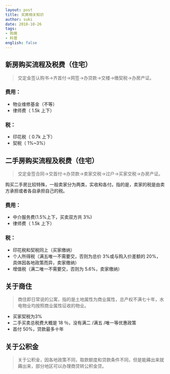 ```yaml
---
layout: post
title: 买房相关知识
author: suki
date: 2018-10-26
tags:
- 购房
- 科普
english: false
---
```


## 新房购买流程及税费（住宅）

> 交定金签认购书→齐首付→网签→办贷款→交楼→缴契税→办房产证。

### 费用：

- 物业维修基金（不等）
- 律师费（ 1.5k 上下）

### 税：

- 印花税（ 0.7k 上下）
- 契税（ 1%~3%）

## 二手房购买流程及税费（住宅）

> 交定金签合同→交首付→办贷款→卖家交税→过户→买家交税→办房产证。

购买二手房比较特殊，一般卖家分为两类，实收和各付。指的是，卖家的税是由卖方承担或者各自承担自己的税。

### 费用：

- 中介服务费(1.5%上下，买卖双方共 3%)
- 律师费（ 1.5k 上下）

### 税：

- 印花税和契税同上（买家缴纳）
- 个人所得税（满五唯一不需要交，否则为总价 3%或与购入价差额的 20%，具体因各地政策而异，卖家缴纳）
- 增值税（满二唯一不需要交，否则为 5.6%，卖家缴纳）

## 关于商住

> 商住即日常说的公寓，指的是土地属性为商业属性，总产权不满七十年，水电物业均按照商业属性征收的物业。

- 买家契税为3%
- 二手买卖总税费大概是 18 ％，没有满二 /满五 /唯一等优惠政策
- 首付 50%，贷款最多十年

## 关于公积金

> 关于公积金，因各地政策不同，取款额度和贷款条件不同，但是能薅出来就薅出来，部分地区可以办理商贷转公积金贷。
